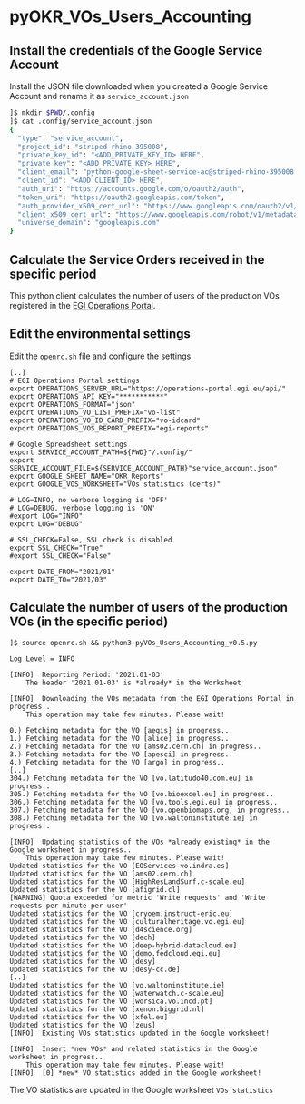 # pyOKR_VOs_Users_Accounting

## Install the credentials of the Google Service Account

Install the JSON file downloaded when you created a Google Service Account and rename it as `service_account.json`

```bash
]$ mkdir $PWD/.config
]$ cat .config/service_account.json
{
  "type": "service_account",
  "project_id": "striped-rhino-395008",
  "private_key_id": "<ADD_PRIVATE_KEY_ID> HERE",
  "private_key": "<ADD PRIVATE_KEY> HERE",
  "client_email": "python-google-sheet-service-ac@striped-rhino-395008.iam.gserviceaccount.com",
  "client_id": "<ADD CLIENT_ID> HERE",
  "auth_uri": "https://accounts.google.com/o/oauth2/auth",
  "token_uri": "https://oauth2.googleapis.com/token",
  "auth_provider_x509_cert_url": "https://www.googleapis.com/oauth2/v1/certs",
  "client_x509_cert_url": "https://www.googleapis.com/robot/v1/metadata/x509/python-google-sheet-service-ac%40striped-rhino-395008.iam.gserviceaccount.com",
  "universe_domain": "googleapis.com"
}
```

## Calculate the Service Orders received in the specific period

This python client calculates the number of users of the production VOs registered in the [EGI Operations Portal](https://operations-portal.egi.eu/).

## Edit the environmental settings

Edit the `openrc.sh` file and configure the settings.

```
[..]
# EGI Operations Portal settings
export OPERATIONS_SERVER_URL="https://operations-portal.egi.eu/api/"
export OPERATIONS_API_KEY="***********"
export OPERATIONS_FORMAT="json"
export OPERATIONS_VO_LIST_PREFIX="vo-list"
export OPERATIONS_VO_ID_CARD_PREFIX="vo-idcard"
export OPERATIONS_VOS_REPORT_PREFIX="egi-reports"

# Google Spreadsheet settings
export SERVICE_ACCOUNT_PATH=${PWD}"/.config/"
export SERVICE_ACCOUNT_FILE=${SERVICE_ACCOUNT_PATH}"service_account.json"
export GOOGLE_SHEET_NAME="OKR_Reports"
export GOOGLE_VOS_WORKSHEET="VOs statistics (certs)"

# LOG=INFO, no verbose logging is 'OFF'
# LOG=DEBUG, verbose logging is 'ON'
#export LOG="INFO"
export LOG="DEBUG"

# SSL_CHECK=False, SSL check is disabled
export SSL_CHECK="True"
#export SSL_CHECK="False"

export DATE_FROM="2021/01"
export DATE_TO="2021/03"
```

## Calculate the number of users of the production VOs (in the specific period)

```
]$ source openrc.sh && python3 pyVOs_Users_Accounting_v0.5.py

Log Level = INFO

[INFO] 	Reporting Period: '2021.01-03'
	The header '2021.01-03' is *already* in the Worksheet

[INFO] 	Downloading the VOs metadata from the EGI Operations Portal in progress..
	This operation may take few minutes. Please wait!

0.) Fetching metadata for the VO [aegis] in progress..
1.) Fetching metadata for the VO [alice] in progress..
2.) Fetching metadata for the VO [ams02.cern.ch] in progress..
3.) Fetching metadata for the VO [apesci] in progress..
4.) Fetching metadata for the VO [argo] in progress..
[..]
304.) Fetching metadata for the VO [vo.latitudo40.com.eu] in progress..
305.) Fetching metadata for the VO [vo.bioexcel.eu] in progress..
306.) Fetching metadata for the VO [vo.tools.egi.eu] in progress..
307.) Fetching metadata for the VO [vo.openbiomaps.org] in progress..
308.) Fetching metadata for the VO [vo.waltoninstitute.ie] in progress..

[INFO] 	Updating statistics of the VOs *already existing* in the Google worksheet in progress..
	This operation may take few minutes. Please wait!
Updated statistics for the VO [EOServices-vo.indra.es]
Updated statistics for the VO [ams02.cern.ch]
Updated statistics for the VO [HighResLandSurf.c-scale.eu]
Updated statistics for the VO [afigrid.cl]
[WARNING] Quota exceeded for metric 'Write requests' and 'Write requests per minute per user'
Updated statistics for the VO [cryoem.instruct-eric.eu]
Updated statistics for the VO [culturalheritage.vo.egi.eu]
Updated statistics for the VO [d4science.org]
Updated statistics for the VO [dech]
Updated statistics for the VO [deep-hybrid-datacloud.eu]
Updated statistics for the VO [demo.fedcloud.egi.eu]
Updated statistics for the VO [desy]
Updated statistics for the VO [desy-cc.de]
[..]
Updated statistics for the VO [vo.waltoninstitute.ie]
Updated statistics for the VO [waterwatch.c-scale.eu]
Updated statistics for the VO [worsica.vo.incd.pt]
Updated statistics for the VO [xenon.biggrid.nl]
Updated statistics for the VO [xfel.eu]
Updated statistics for the VO [zeus]
[INFO]  Existing VOs statistics updated in the Google worksheet!

[INFO] 	Insert *new VOs* and related statistics in the Google worksheet in progress..
	This operation may take few minutes. Please wait!
[INFO]  [0] *new* VO statistics added in the Google worksheet!
```

The VO statistics are updated in the Google worksheet `VOs statistics`
